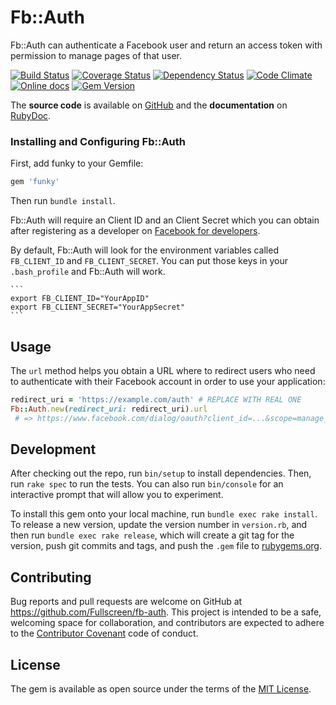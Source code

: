 # Fb::Auth

Fb::Auth can authenticate a Facebook user and return an access token with permission to manage pages of that user.

[![Build Status](http://img.shields.io/travis/Fullscreen/fb-auth/master.svg)](https://travis-ci.org/Fullscreen/fb-auth)
[![Coverage Status](http://img.shields.io/coveralls/Fullscreen/fb-auth/master.svg)](https://coveralls.io/r/Fullscreen/fb-auth)
[![Dependency Status](http://img.shields.io/gemnasium/Fullscreen/fb-auth.svg)](https://gemnasium.com/Fullscreen/fb-auth)
[![Code Climate](http://img.shields.io/codeclimate/github/Fullscreen/fb-auth.svg)](https://codeclimate.com/github/Fullscreen/fb-auth)
[![Online docs](http://img.shields.io/badge/docs-✓-green.svg)](http://www.rubydoc.info/gems/fb-auth/frames)
[![Gem Version](http://img.shields.io/gem/v/fb-auth.svg)](http://rubygems.org/gems/fb-auth)

The **source code** is available on [GitHub](https://github.com/Fullscreen/fb-auth) and the **documentation** on [RubyDoc](http://www.rubydoc.info/gems/fb-auth/frames).

### Installing and Configuring Fb::Auth

First, add funky to your Gemfile:

```ruby
gem 'funky'
```
Then run `bundle install`.

Fb::Auth will require an Client ID and an Client Secret which you can obtain after registering as a developer on [Facebook for developers](https://developers.facebook.com/).

By default, Fb::Auth will look for the environment variables called `FB_CLIENT_ID` and `FB_CLIENT_SECRET`. You can put those keys in your `.bash_profile` and Fb::Auth will work.

    ```
    export FB_CLIENT_ID="YourAppID"
    export FB_CLIENT_SECRET="YourAppSecret"
    ```

## Usage

The `url` method helps you obtain a URL where to redirect users who need to
authenticate with their Facebook account in order to use your application:

```ruby
redirect_uri = 'https://example.com/auth' # REPLACE WITH REAL ONE
Fb::Auth.new(redirect_uri: redirect_uri).url
 # => https://www.facebook.com/dialog/oauth?client_id=...&scope=manage_pages&redirect_uri=https%3A%2F%2Fexample.com%2Fauth
```

## Development

After checking out the repo, run `bin/setup` to install dependencies. Then, run `rake spec` to run the tests. You can also run `bin/console` for an interactive prompt that will allow you to experiment.

To install this gem onto your local machine, run `bundle exec rake install`. To release a new version, update the version number in `version.rb`, and then run `bundle exec rake release`, which will create a git tag for the version, push git commits and tags, and push the `.gem` file to [rubygems.org](https://rubygems.org).

## Contributing

Bug reports and pull requests are welcome on GitHub at https://github.com/Fullscreen/fb-auth. This project is intended to be a safe, welcoming space for collaboration, and contributors are expected to adhere to the [Contributor Covenant](http://contributor-covenant.org) code of conduct.


## License

The gem is available as open source under the terms of the [MIT License](http://opensource.org/licenses/MIT).